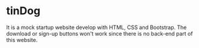 # tinDog
It is a mock startup website develop with HTML, CSS and Bootstrap. The download or sign-up buttons won't work since there is no back-end part of this website.
